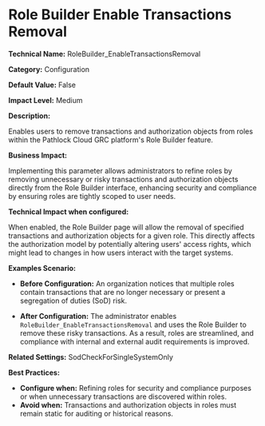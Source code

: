 # Role Builder Enable Transactions Removal

**Technical Name:** RoleBuilder_EnableTransactionsRemoval

**Category:** Configuration

**Default Value:** False

**Impact Level:** Medium

**Description:**

Enables users to remove transactions and authorization objects from roles within the Pathlock Cloud GRC platform's Role Builder feature.

**Business Impact:**

Implementing this parameter allows administrators to refine roles by removing unnecessary or risky transactions and authorization objects directly from the Role Builder interface, enhancing security and compliance by ensuring roles are tightly scoped to user needs.

**Technical Impact when configured:**

When enabled, the Role Builder page will allow the removal of specified transactions and authorization objects for a given role. This directly affects the authorization model by potentially altering users' access rights, which might lead to changes in how users interact with the target systems.

**Examples Scenario:**

- **Before Configuration:** An organization notices that multiple roles contain transactions that are no longer necessary or present a segregation of duties (SoD) risk.
  
- **After Configuration:** The administrator enables `RoleBuilder_EnableTransactionsRemoval` and uses the Role Builder to remove these risky transactions. As a result, roles are streamlined, and compliance with internal and external audit requirements is improved.

**Related Settings:** SodCheckForSingleSystemOnly

**Best Practices:** 

- **Configure when:** Refining roles for security and compliance purposes or when unnecessary transactions are discovered within roles.
- **Avoid when:** Transactions and authorization objects in roles must remain static for auditing or historical reasons.